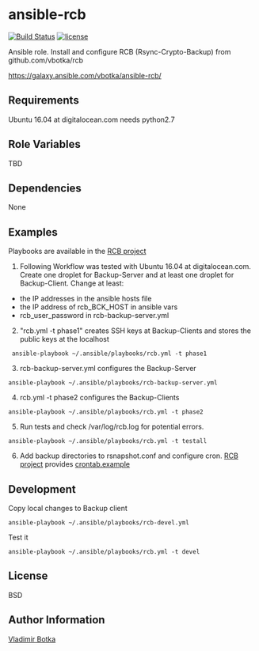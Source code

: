 ansible-rcb
===========

[![Build Status](https://travis-ci.org/vbotka/ansible-rcb.svg?branch=0.1.4)](https://travis-ci.org/vbotka/ansible-rcb)
[![license](https://img.shields.io/badge/license-BSD-red.svg)](https://www.freebsd.org/doc/en/articles/bsdl-gpl/article.html)

Ansible role. Install and configure RCB (Rsync-Crypto-Backup) from github.com/vbotka/rcb

https://galaxy.ansible.com/vbotka/ansible-rcb/

Requirements
------------

Ubuntu 16.04 at digitalocean.com needs python2.7


Role Variables
--------------

TBD


Dependencies
------------

None


Examples
----------------

Playbooks are available in the [RCB project](https://github.com/vbotka/rcb/tree/master/ansible)


1) Following Workflow was tested with Ubuntu 16.04 at digitalocean.com. Create one droplet for Backup-Server and at least one droplet for Backup-Client. Change at least:
- the IP addresses in the ansible hosts file
- the IP address of rcb_BCK_HOST in ansible vars
- rcb_user_password in rcb-backup-server.yml

2) "rcb.yml -t phase1" creates SSH keys at Backup-Clients and stores the public keys at the localhost

```
 ansible-playbook ~/.ansible/playbooks/rcb.yml -t phase1
```

3) rcb-backup-server.yml configures the Backup-Server

```
ansible-playbook ~/.ansible/playbooks/rcb-backup-server.yml
```

4) rcb.yml -t phase2 configures the Backup-Clients

```
ansible-playbook ~/.ansible/playbooks/rcb.yml -t phase2
```

5) Run tests and check /var/log/rcb.log for potential errors.

```
ansible-playbook ~/.ansible/playbooks/rcb.yml -t testall
```    

6) Add backup directories to rsnapshot.conf and configure cron. [RCB project](https://github.com/vbotka/rcb) provides  [crontab.example](https://github.com/vbotka/rcb/blob/master/crontab.example)


Development
-----------

Copy local changes to Backup client

```
ansible-playbook ~/.ansible/playbooks/rcb-devel.yml
```

Test it

```
ansible-playbook ~/.ansible/playbooks/rcb.yml -t devel
```


License
-------

BSD


Author Information
------------------

[Vladimir Botka](https://botka.link)
